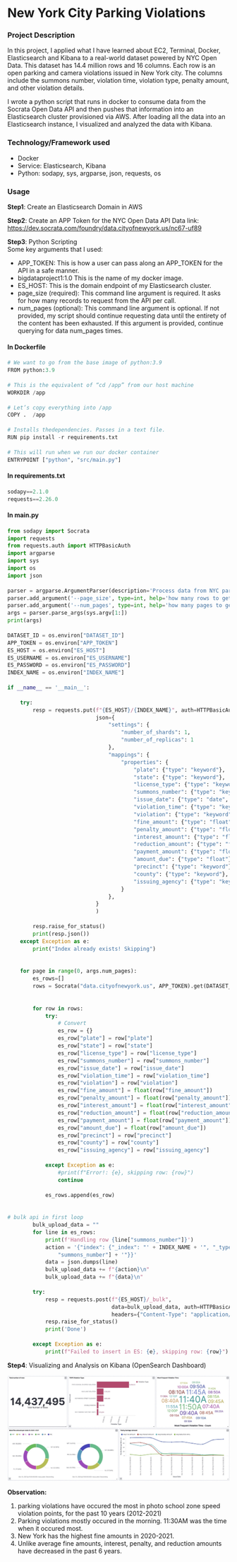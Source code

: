 # New York City Parking Violations
### Project Description
In this project, I applied what I have learned about EC2, Terminal, Docker, Elasticsearch and Kibana to a real-world dataset powered by NYC Open Data. This dataset has 14.4 million rows and 16 columns. Each row is an open parking and camera violations issued in New York city. The columns include the summons number, violation time, violation type, penalty amount, and other violation details.

I wrote a python script that runs in docker to consume data from the Socrata Open Data API and then pushes that information into an Elasticsearch cluster provisioned via AWS. After loading all the data into an Elasticsearch instance, I visualized and analyzed the data with Kibana.



### Technology/Framework used
- Docker
- Service: Elasticsearch, Kibana
- Python: sodapy, sys, argparse, json, requests, os

### Usage
**Step1**: Create an Elasticsearch Domain in AWS

**Step2**: Create an APP Token for the NYC Open Data API
Data link: https://dev.socrata.com/foundry/data.cityofnewyork.us/nc67-uf89


**Step3**: Python Scripting<br>
Some key arguments that I used:
- APP_TOKEN: This is how a user can pass along an APP_TOKEN for the API in a safe manner.
- bigdataproject1:1.0 This is the name of my docker image. 
- ES_HOST: This is the domain endpoint of my Elasticsearch cluster.
- page_size (required): This command line argument is required. It asks for how many records to request from the API per call. 
- num_pages (optional): This command line argument is optional. If not provided, my script should continue requesting data until the entirety of the content has been exhausted. If this argument is provided, continue querying for data num_pages times. 

#### In Dockerfile
```python
# We want to go from the base image of python:3.9
FROM python:3.9

# This is the equivalent of “cd /app” from our host machine
WORKDIR /app

# Let’s copy everything into /app
COPY .  /app

# Installs thedependencies. Passes in a text file.
RUN pip install -r requirements.txt

# This will run when we run our docker container
ENTRYPOINT ["python", "src/main.py"]
```

#### In requirements.txt
```python
sodapy==2.1.0
requests==2.26.0
```

#### In main.py
```python
from sodapy import Socrata
import requests
from requests.auth import HTTPBasicAuth
import argparse
import sys
import os
import json

parser = argparse.ArgumentParser(description='Process data from NYC parking violation.')
parser.add_argument('--page_size', type=int, help='how many rows to get per page', required=True)
parser.add_argument('--num_pages', type=int, help='how many pages to get in total')
args = parser.parse_args(sys.argv[1:])
print(args)

DATASET_ID = os.environ["DATASET_ID"]
APP_TOKEN = os.environ["APP_TOKEN"]
ES_HOST = os.environ["ES_HOST"]
ES_USERNAME = os.environ["ES_USERNAME"]
ES_PASSWORD = os.environ["ES_PASSWORD"]
INDEX_NAME = os.environ["INDEX_NAME"]

if __name__ == '__main__':

    try:
        resp = requests.put(f"{ES_HOST}/{INDEX_NAME}", auth=HTTPBasicAuth(ES_USERNAME, ES_PASSWORD),
                            json={
                                "settings": {
                                    "number_of_shards": 1,
                                    "number_of_replicas": 1
                                },
                                "mappings": {
                                    "properties": {
                                        "plate": {"type": "keyword"},
                                        "state": {"type": "keyword"},
                                        "license_type": {"type": "keyword"},
                                        "summons_number": {"type": "keyword"},
                                        "issue_date": {"type": "date", "format": "mm/dd/yyyy"},
                                        "violation_time": {"type": "keyword"},
                                        "violation": {"type": "keyword"},
                                        "fine_amount": {"type": "float"},
                                        "penalty_amount": {"type": "float"},
                                        "interest_amount": {"type": "float"},
                                        "reduction_amount": {"type": "float"},
                                        "payment_amount": {"type": "float"},
                                        "amount_due": {"type": "float"},
                                        "precinct": {"type": "keyword"},
                                        "county": {"type": "keyword"},
                                        "issuing_agency": {"type": "keyword"}
                                    }
                                },
                            }
                            )

        resp.raise_for_status()
        print(resp.json())
    except Exception as e:
        print("Index already exists! Skipping")
    

    for page in range(0, args.num_pages):
        es_rows=[]
        rows = Socrata("data.cityofnewyork.us", APP_TOKEN).get(DATASET_ID, order = "summons_number", limit=args.page_size, offset= page* (args.page_size))


        for row in rows:
            try:
                # Convert
                es_row = {}
                es_row["plate"] = row["plate"]
                es_row["state"] = row["state"]
                es_row["license_type"] = row["license_type"]
                es_row["summons_number"] = row["summons_number"]
                es_row["issue_date"] = row["issue_date"]
                es_row["violation_time"] = row["violation_time"]
                es_row["violation"] = row["violation"]
                es_row["fine_amount"] = float(row["fine_amount"])
                es_row["penalty_amount"] = float(row["penalty_amount"])
                es_row["interest_amount"] = float(row["interest_amount"])
                es_row["reduction_amount"] = float(row["reduction_amount"])
                es_row["payment_amount"] = float(row["payment_amount"])
                es_row["amount_due"] = float(row["amount_due"])
                es_row["precinct"] = row["precinct"]
                es_row["county"] = row["county"]
                es_row["issuing_agency"] = row["issuing_agency"]

            except Exception as e:
                #print(f"Error!: {e}, skipping row: {row}")
                continue

            es_rows.append(es_row)


# bulk api in first loop
        bulk_upload_data = ""
        for line in es_rows:
            print(f'Handling row {line["summons_number"]}')
            action = '{"index": {"_index": "' + INDEX_NAME + '", "_type": "_doc", "_id": "' + line[
                "summons_number"] + '"}}'
            data = json.dumps(line)
            bulk_upload_data += f"{action}\n"
            bulk_upload_data += f"{data}\n"

        try:
            resp = requests.post(f"{ES_HOST}/_bulk",
                                 data=bulk_upload_data, auth=HTTPBasicAuth(ES_USERNAME, ES_PASSWORD),
                                 headers={"Content-Type": "application/x-ndjson"})
            resp.raise_for_status()
            print('Done')

        except Exception as e:
            print(f"Failed to insert in ES: {e}, skipping row: {row}")

```


**Step4**: Visualizing and Analysis on Kibana (OpenSearch Dashboard)

![Alt text](https://github.com/jinote/my-projects/blob/main/BigDataTech/Kibana%20Dashboard.jpg)


**Observation:**
1. parking violations have occured the most in photo school zone speed violation points, for the past 10 years (2012-2021)
2. Parking violations mostly occured in the morning. 11:30AM was the time when it occured most.  
3. New York has the highest fine amounts in 2020-2021. 
4. Unlike average fine amounts, interest, penalty, and reduction amounts have decreased in the past 6 years. 





